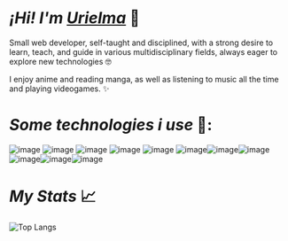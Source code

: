 # *¡Hi! I'm [Urielma][website]* 👋

Small web developer, self-taught and disciplined, with a strong desire to learn, teach, and guide in various multidisciplinary fields, always eager to explore new technologies 🤓

I enjoy anime and reading manga, as well as listening to music all the time and playing videogames. ✨

# *Some technologies i use* 🚀:
![image](https://img.shields.io/badge/Wordpress-21759B?style=for-the-badge&logo=wordpress&logoColor=white) ![image](https://img.shields.io/badge/Vercel-000000?style=for-the-badge&logo=vercel&logoColor=white)
![image](https://img.shields.io/badge/MySQL-005C84?style=for-the-badge&logo=mysql&logoColor=white) ![image](https://img.shields.io/badge/PostgreSQL-316192?style=for-the-badge&logo=postgresql&logoColor=white)
![image](https://img.shields.io/badge/PowerBI-F2C811?style=for-the-badge&logo=Power%20BI&logoColor=white) ![image](https://img.shields.io/badge/CSS3-1572B6?style=for-the-badge&logo=css3&logoColor=white)![image](https://img.shields.io/badge/HTML5-E34F26?style=for-the-badge&logo=html5&logoColor=white)![image](https://img.shields.io/badge/Python-FFD43B?style=for-the-badge&logo=python&logoColor=blue)![image](https://img.shields.io/badge/GitHub-100000?style=for-the-badge&logo=github&logoColor=white)![image](https://img.shields.io/badge/JavaScript-323330?style=for-the-badge&logo=javascript&logoColor=F7DF1E)![image](https://img.shields.io/badge/Figma-F24E1E?style=for-the-badge&logo=figma&logoColor=white)

# *My Stats*  📈
![Top Langs](https://github-readme-stats.vercel.app/api/top-langs/?username=Urielmajb&layout=compact)

[website]: https://usjbdev.vercel.app
